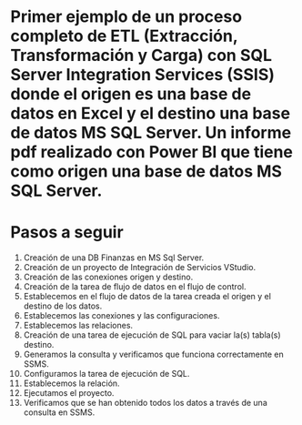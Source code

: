 # Primer ejemplo de un proceso completo de ETL (Extracción, Transformación y Carga) con SQL Server Integration Services (SSIS) donde el origen es una base de datos en Excel y el destino una base de datos MS SQL Server. Un informe pdf realizado con Power BI que tiene como origen una base de datos MS SQL Server.

# Pasos a seguir

1. Creación de una DB Finanzas en MS Sql Server.
2. Creación de un proyecto de Integración de Servicios VStudio.
3. Creación de las conexiones origen y destino.
4. Creación de la tarea de flujo de datos en el flujo de control.
5. Establecemos en el flujo de datos de la tarea creada el origen y el destino de los datos.
6. Establecemos las conexiones y las configuraciones.
7. Establecemos las relaciones.
8. Creación de una tarea de ejecución de SQL para vaciar la(s) tabla(s) destino.
9. Generamos la consulta y verificamos que funciona correctamente en SSMS.
10. Configuramos la tarea de ejecución de SQL.
11. Establecemos la relación.
12. Ejecutamos el proyecto.
13. Verificamos que se han obtenido todos los datos a través de una consulta en SSMS.

